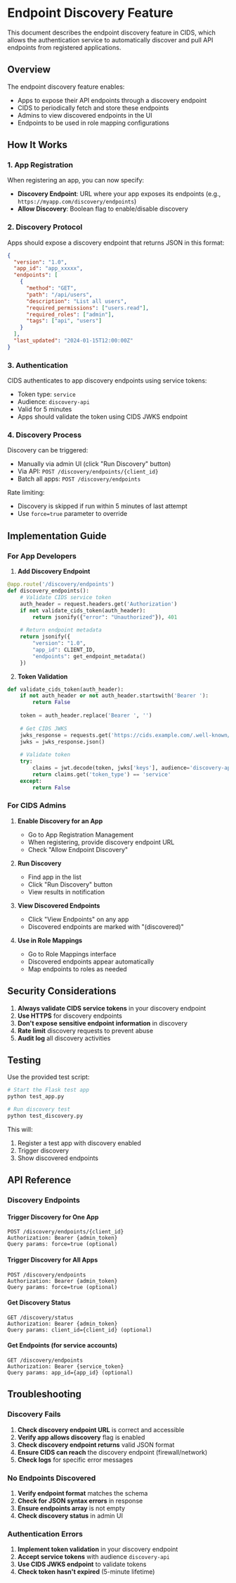 # Endpoint Discovery Feature

This document describes the endpoint discovery feature in CIDS, which allows the authentication service to automatically discover and pull API endpoints from registered applications.

## Overview

The endpoint discovery feature enables:
- Apps to expose their API endpoints through a discovery endpoint
- CIDS to periodically fetch and store these endpoints
- Admins to view discovered endpoints in the UI
- Endpoints to be used in role mapping configurations

## How It Works

### 1. App Registration

When registering an app, you can now specify:
- **Discovery Endpoint**: URL where your app exposes its endpoints (e.g., `https://myapp.com/discovery/endpoints`)
- **Allow Discovery**: Boolean flag to enable/disable discovery

### 2. Discovery Protocol

Apps should expose a discovery endpoint that returns JSON in this format:

```json
{
  "version": "1.0",
  "app_id": "app_xxxxx",
  "endpoints": [
    {
      "method": "GET",
      "path": "/api/users",
      "description": "List all users",
      "required_permissions": ["users.read"],
      "required_roles": ["admin"],
      "tags": ["api", "users"]
    }
  ],
  "last_updated": "2024-01-15T12:00:00Z"
}
```

### 3. Authentication

CIDS authenticates to app discovery endpoints using service tokens:
- Token type: `service`
- Audience: `discovery-api`
- Valid for 5 minutes
- Apps should validate the token using CIDS JWKS endpoint

### 4. Discovery Process

Discovery can be triggered:
- Manually via admin UI (click "Run Discovery" button)
- Via API: `POST /discovery/endpoints/{client_id}`
- Batch all apps: `POST /discovery/endpoints`

Rate limiting:
- Discovery is skipped if run within 5 minutes of last attempt
- Use `force=true` parameter to override

## Implementation Guide

### For App Developers

1. **Add Discovery Endpoint**

```python
@app.route('/discovery/endpoints')
def discovery_endpoints():
    # Validate CIDS service token
    auth_header = request.headers.get('Authorization')
    if not validate_cids_token(auth_header):
        return jsonify({"error": "Unauthorized"}), 401
    
    # Return endpoint metadata
    return jsonify({
        "version": "1.0",
        "app_id": CLIENT_ID,
        "endpoints": get_endpoint_metadata()
    })
```

2. **Token Validation**

```python
def validate_cids_token(auth_header):
    if not auth_header or not auth_header.startswith('Bearer '):
        return False
    
    token = auth_header.replace('Bearer ', '')
    
    # Get CIDS JWKS
    jwks_response = requests.get('https://cids.example.com/.well-known/jwks.json')
    jwks = jwks_response.json()
    
    # Validate token
    try:
        claims = jwt.decode(token, jwks['keys'], audience='discovery-api')
        return claims.get('token_type') == 'service'
    except:
        return False
```

### For CIDS Admins

1. **Enable Discovery for an App**
   - Go to App Registration Management
   - When registering, provide discovery endpoint URL
   - Check "Allow Endpoint Discovery"

2. **Run Discovery**
   - Find app in the list
   - Click "Run Discovery" button
   - View results in notification

3. **View Discovered Endpoints**
   - Click "View Endpoints" on any app
   - Discovered endpoints are marked with "(discovered)"

4. **Use in Role Mappings**
   - Go to Role Mappings interface
   - Discovered endpoints appear automatically
   - Map endpoints to roles as needed

## Security Considerations

1. **Always validate CIDS service tokens** in your discovery endpoint
2. **Use HTTPS** for discovery endpoints
3. **Don't expose sensitive endpoint information** in discovery
4. **Rate limit** discovery requests to prevent abuse
5. **Audit log** all discovery activities

## Testing

Use the provided test script:

```bash
# Start the Flask test app
python test_app.py

# Run discovery test
python test_discovery.py
```

This will:
1. Register a test app with discovery enabled
2. Trigger discovery
3. Show discovered endpoints

## API Reference

### Discovery Endpoints

#### Trigger Discovery for One App
```
POST /discovery/endpoints/{client_id}
Authorization: Bearer {admin_token}
Query params: force=true (optional)
```

#### Trigger Discovery for All Apps
```
POST /discovery/endpoints
Authorization: Bearer {admin_token}
Query params: force=true (optional)
```

#### Get Discovery Status
```
GET /discovery/status
Authorization: Bearer {admin_token}
Query params: client_id={client_id} (optional)
```

#### Get Endpoints (for service accounts)
```
GET /discovery/endpoints
Authorization: Bearer {service_token}
Query params: app_id={app_id} (optional)
```

## Troubleshooting

### Discovery Fails

1. **Check discovery endpoint URL** is correct and accessible
2. **Verify app allows discovery** flag is enabled
3. **Check discovery endpoint returns** valid JSON format
4. **Ensure CIDS can reach** the discovery endpoint (firewall/network)
5. **Check logs** for specific error messages

### No Endpoints Discovered

1. **Verify endpoint format** matches the schema
2. **Check for JSON syntax errors** in response
3. **Ensure endpoints array** is not empty
4. **Check discovery status** in admin UI

### Authentication Errors

1. **Implement token validation** in your discovery endpoint
2. **Accept service tokens** with audience `discovery-api`
3. **Use CIDS JWKS endpoint** to validate tokens
4. **Check token hasn't expired** (5-minute lifetime)